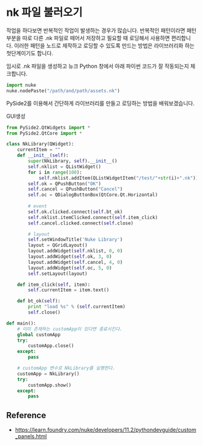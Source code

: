 # nk 파일 불러오기

작업을 하다보면 반복적인 작업이 발생하는 경우가 많습니다.
반복적인 패턴이라면 패턴 부분을 따로 다른 .nk 파일로 떼어서 저장하고
필요할 때 로딩해서 사용하면 편리합니다.
이러한 패턴을 노드로 제작하고 로딩할 수 있도록 만드는 방법은 라이브러리화 하는 첫단계이기도 합니다.

임시로 .nk 파일을 생성하고 뉴크 Python 창에서 아래 파이썬 코드가 잘 작동되는지 체크합니다.

```python
import nuke
nuke.nodePaste("/path/and/path/assets.nk")
```

PySide2를 이용해서 간단하게 라이브러리를 만들고 로딩하는 방법을 배워보겠습니다.

GUI생성
```python
from PySide2.QtWidgets import *
from PySide2.QtCore import *

class NkLibrary(QWidget):
    currentItem = ""
    def __init__(self):
        super(NkLibrary, self).__init__()
        self.nklist = QListWidget()
        for i in range(100):
            self.nklist.addItem(QListWidgetItem("/test/"+str(i)+".nk"))
        self.ok = QPushButton("OK")
        self.cancel = QPushButton("Cancel")
        self.oc = QDialogButtonBox(QtCore.Qt.Horizontal)
        
        # event
        self.ok.clicked.connect(self.bt_ok)
        self.nklist.itemClicked.connect(self.item_click)
        self.cancel.clicked.connect(self.close)

        # layout
        self.setWindowTitle('Nuke Library')
        layout = QGridLayout()
        layout.addWidget(self.nklist, 0, 0)
        layout.addWidget(self.ok, 3, 0)
        layout.addWidget(self.cancel, 4, 0)
        layout.addWidget(self.oc, 5, 0)
        self.setLayout(layout)

    def item_click(self, item):
        self.currentItem = item.text()

    def bt_ok(self):
        print "load %s" % (self.currentItem)
        self.close()

def main():
    # 이미 존재하는 customApp이 있다면 종료시킨다.
    global customApp
    try:
        customApp.close()
    except:
        pass

    # customApp 변수로 NkLibrary를 실행한다.
    customApp = NkLibrary()
    try:
        customApp.show()
    except:
        pass
```

## Reference
- https://learn.foundry.com/nuke/developers/11.2/pythondevguide/custom_panels.html
